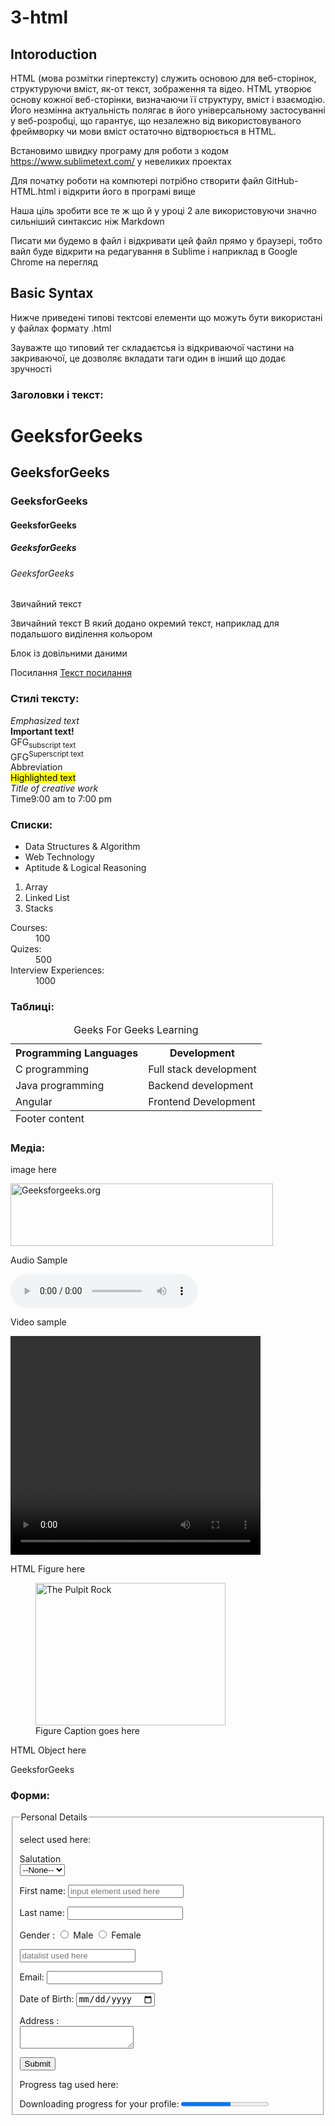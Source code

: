 # 3-html

## Intoroduction
HTML (мова розмітки гіпертексту) служить основою для веб-сторінок, структуруючи вміст, як-от текст, зображення та відео. HTML утворює основу кожної веб-сторінки, визначаючи її структуру, вміст і взаємодію. Його незмінна актуальність полягає в його універсальному застосуванні у веб-розробці, що гарантує, що незалежно від використовуваного фреймворку чи мови вміст остаточно відтворюється в HTML.

Встановимо швидку програму для роботи з кодом <https://www.sublimetext.com/> у невеликих проектах

Для початку роботи на компютері потрібно створити файл GitHub-HTML.html і відкрити його в програмі вище

Наша ціль зробити все те ж що й у уроці 2 але використовуючи значно сильніший синтаксис ніж Markdown

Писати ми будемо в файл і відкривати цей файл прямо у браузері, тобто вайл буде відкрити на редагування в Sublime і наприклад в Google Chrome на перегляд

## Basic Syntax
Нижче приведені типові тектсові елементи що можуть бути використані у файлах формату .html

Зауважте що типовий тег складаєтсья із відкриваючої частини на закриваючої, це дозволяє вкладати таги один в інший що додає зручності

### Заголовки і текст:

<h1>GeeksforGeeks</h1>
<h2>GeeksforGeeks</h2>
<h3>GeeksforGeeks</h3>
<h4>GeeksforGeeks</h4>
<h5>GeeksforGeeks</h5>
<h6>GeeksforGeeks</h6>

<p>Звичайний текст</p>

<p>Звичайний текст <span>В який додано окремий текст, наприклад для подальшого виділення кольором</span></p>

<div>Блок із довільними даними</div>

<p>
    Посилання
    <!-- anchor tag starts -->
    <a href="https://www.geeksforgeeks.org">
        Текст посилання
    </a>
    <!-- anchor tag ends -->
</p>

### Стилі тексту:

<!-- emphasis -->
<div><em>Emphasized text</em></div>
<!-- strong -->
<div><strong>Important text!</strong></div>
<!-- subscript -->
<div>GFG<sub>subscript text</sub></div>
<!-- superscript -->
<div>GFG<sup>Superscript text</sup></div>
<!-- abbreviation -->
<div><abbr>Abbreviation</abbr></div>
<!-- mark -->
<div><mark>Highlighted text</mark></div>
<!-- cite -->
<div><cite>Title of creative work</cite></div>
<!-- time -->
<div>Time<time>9:00 am</time>
    to <time>7:00 pm</time>
</div>

### Списки:
<!-- Unordered List -->
<ul>
    <li>Data Structures & Algorithm</li>
    <li>Web Technology</li>
    <li>Aptitude & Logical Reasoning</li>
</ul>
<!-- Ordered List -->
<ol>
    <li>Array</li>
    <li>Linked List</li>
    <li>Stacks</li>
</ol>
<!-- Description List -->
<dl>
    <dt>Courses:</dt>
    <dd>100 </dd>
    <dt> Quizes:</dt>
    <dd> 500 </dd>
    <dt> Interview Experiences:</dt>
    <dd>1000 </dd>
</dl>

### Таблиці:
<!-- table starts here -->
<table>
    <!-- Table Caption -->
    <caption>Geeks For Geeks Learning</caption>
    <!-- Table row starts -->
    <tr>
        <!--Headers -->
        <th>Programming Languages</th>
        <th>Development</th>
    </tr>
    <!-- Table row ends -->
    <tr>
        <!-- Table data -->
        <td>C programming </td>
        <td>Full stack development</td>
    </tr>
    <tr>
        <td>Java programming</td>
        <td>Backend development</td>
    </tr>
    <tr>
        <td>Angular </td>
        <td>Frontend Development</td>
    </tr>
    <!-- Table Footer starts here -->
    <tfoot>
        <tr>
            <td>Footer content</td>
        </tr>
    </tfoot>
    <!-- Table footer ends here -->
</table>

### Медіа:

<p>image here</p>
<!-- image tag starts here-->
<img src=
"https://media.geeksforgeeks.org/wp-content/uploads/geeksforgeeks-13.png" 
     width="420" height="100" alt="Geeksforgeeks.org">
<!-- image tag ends here-->
<p> Audio Sample</p>
<!-- audio tag starts here -->
<audio controls>
    <source src="test.mp3" type="audio/mp3">
    <source src="test.ogg" type="audio/ogg">
</audio>
<!-- audio tag ends here -->
<p> Video sample</p>
<!-- Video tag starts here -->
<video width="400" height="350" controls>
    <source src="myvid.mp4" type="video/mp4">
    <source src="myvid.ogg" type="video/ogg">
</video>
<!-- Video tag ends here -->
<p> HTML Figure here</p>
<!--HTML figure tag starts here-->
<figure>
    <img src=
"https://media.geeksforgeeks.org/wp-content/uploads/geeks-25.png" 
         width="304" height="228" alt="The Pulpit Rock">
    <figcaption>Figure Caption goes here </figcaption>
</figure>
<!--HTML figure tag ends here-->
<p> HTML Object here</p>
<!--HTML object tag starts here-->
<object data=
"https://media.geeksforgeeks.org/wp-content/cdn-uploads/Geek_logi_-low_res.png"
        width="550px" height="150px">
    GeeksforGeeks
    <!--HTML object tag ends here-->
</object>

### Форми:

<form>
  <fieldset>
      <legend>Personal Details</legend>
      <p>
      <p>select used here:</p>
      <!-- label starts -->
      <label>
          Salutation
          <br />
          <!-- select starts -->
          <select name="salutation">
              <option>--None--</option>
              <option>Mr.</option>
              <option>Ms.</option>
              <option>Mrs.</option>
          </select>
          <!-- select ends -->
      </label>
      <!-- label ends -->
      </p>
      <p>
          <label>First name: 
            <input name="firstName" placeholder="input element used here" />
          </label>
      </p>
      <p>
          <label>Last name: <input name="lastName" /></label>
      </p>
      <p>
          Gender :
          <label>
            <input type="radio" name="gender" value="male" /> Male
          </label>
          <label>
            <input type="radio" name="gender" value="female" /> Female
          </label>
      </p>
      <label Language preferred: </label>
          <input list="lang" placeholder="datalist used here">
          <!--datalist Tag starts here -->
          <datalist id="lang">
              <option value="java"></option>
              <option value="reactjs"></option>
              <option value="php"></option>
              <option value="python"></option>
          </datalist>
          <!--datalist Tag ends here -->
          <p>
              <label>Email:
                 <input type="email" name="email" />
              </label>
          </p>
          <p>
              <label>Date of Birth:
                 <input type="date" name="birthDate"/>
              </label>
          </p>
          <p>
              <!-- HTML address tag -->
              <label>
                  Address :
                  <br />
                  <!--Textarea  -->
                  <textarea name="address" 
                            placeholder="Textarea used here">
                  </textarea>
              </label>
          </p>
          <p>
              <button type="submit">Submit</button>
          </p>
          <p>Progress tag used here:</p>
          Downloading progress for your profile:
          <!--HTML progress tag starts here-->
          <progress value="57" max="100" placeholder="progress tag used here">
          </progress>
          <!--HTML progress tag ends here-->
  </fieldset>
</form>



